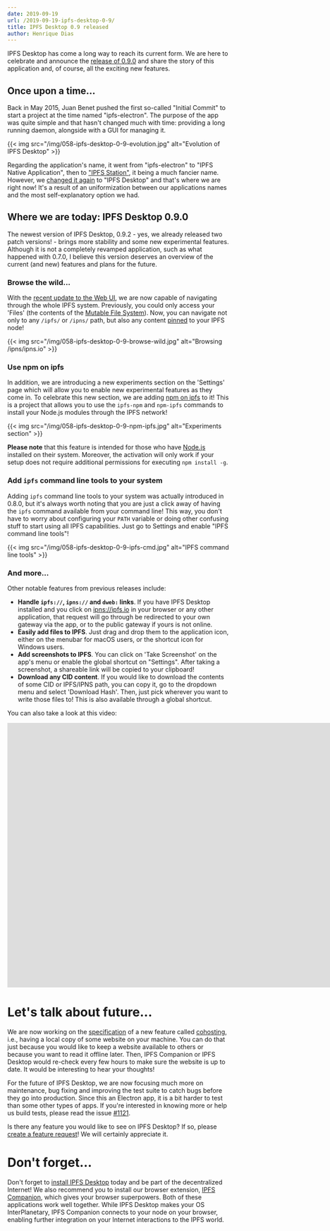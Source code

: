 ```yaml
---
date: 2019-09-19
url: /2019-09-19-ipfs-desktop-0-9/
title: IPFS Desktop 0.9 released
author: Henrique Dias
---
```


IPFS Desktop has come a long way to reach its current form. We are here to celebrate and announce the [release of 0.9.0](https://github.com/ipfs-shipyard/ipfs-desktop/releases) and share the story of this application and, of course, all the exciting new features.

## Once upon a time...

Back in May 2015, Juan Benet pushed the first so-called "Initial Commit" to start a project at the time named "ipfs-electron". The purpose of the app was quite simple and that hasn't changed much with time: providing a long running daemon, alongside with a GUI for managing it.

{{< img src="/img/058-ipfs-desktop-0-9-evolution.jpg" alt="Evolution of IPFS Desktop" >}}

Regarding the application's name, it went from "ipfs-electron" to "IPFS Native Application", then to ["IPFS Station"](https://github.com/ipfs-shipyard/ipfs-desktop/commit/5a123c2c9ed0fe3ec86aad336417ddbefdea9243), it being a much fancier name. However, we [changed it again](https://github.com/ipfs-shipyard/ipfs-desktop/pull/574) to "IPFS Desktop" and that's where we are right now! It's a result of an uniformization between our applications names and the most self-explanatory option we had.

## Where we are today: IPFS Desktop 0.9.0

The newest version of IPFS Desktop, 0.9.2 - yes, we already released two patch versions! - brings more stability and some new experimental features. Although it is not a completely revamped application, such as what happened with 0.7.0, I believe this version deserves an overview of the current (and new) features and plans for the future.

### Browse the wild...

With the [recent update to the Web UI](https://github.com/ipfs-shipyard/ipfs-webui/releases/tag/v2.5.0), we are now capable of navigating through the whole IPFS system. Previously, you could only access your 'Files' (the contents of the [Mutable File System](https://proto.school/#/mutable-file-system)). Now, you can navigate not only to any `/ipfs/` or `/ipns/` path, but also any content [pinned](https://docs.ipfs.io/guides/concepts/pinning/) to your IPFS node!

{{< img src="/img/058-ipfs-desktop-0-9-browse-wild.jpg" alt="Browsing /ipns/ipns.io" >}}

### Use npm on ipfs

In addition, we are introducing a new experiments section on the 'Settings' page which will allow you to enable new experimental features as they come in. To celebrate this new section, we are adding [npm on ipfs](https://github.com/ipfs-shipyard/npm-on-ipfs) to it! This is a project that allows you to use the `ipfs-npm` and `npm-ipfs` commands to install your Node.js modules through the IPFS network!

{{< img src="/img/058-ipfs-desktop-0-9-npm-ipfs.jpg" alt="Experiments section" >}}

**Please note** that this feature is intended for those who have [Node.js](https://nodejs.org) installed on their system. Moreover, the activation will only work if your setup does not require additional permissions for executing `npm install -g`.

### Add `ipfs` command line tools to your system

Adding `ipfs` command line tools to your system was actually introduced in 0.8.0, but it's always worth noting that you are just a click away of having the `ipfs` command available from your command line! This way, you don't have to worry about configuring your `PATH` variable or doing other confusing stuff to start using all IPFS capabilities. Just go to Settings and enable "IPFS command line tools"!

{{< img src="/img/058-ipfs-desktop-0-9-ipfs-cmd.jpg" alt="IPFS command line tools" >}}

### And more...

Other notable features from previous releases include:

- **Handle `ipfs://`, `ipns://` and `dweb:` links**. If you have IPFS Desktop installed and you click on [ipns://ipfs.io](ipns://ipfs.io) in your browser or any other application, that request will go through be redirected to your own gateway via the app, or to the public gateway if yours is not online.
- **Easily add files to IPFS**. Just drag and drop them to the application icon, either on the menubar for macOS users, or the shortcut icon for Windows users.
- **Add screenshots to IPFS**. You can click on 'Take Screenshot' on the app's menu or enable the global shortcut on "Settings". After taking a screenshot, a shareable link will be copied to your clipboard!
- **Download any CID content**. If you would like to download the contents of some CID or IPFS/IPNS path, you can copy it, go to the dropdown menu and select 'Download Hash'. Then, just pick wherever you want to write those files to! This is also available through a global shortcut.

You can also take a look at this video:

<iframe width="2000" height="600" src="https://www.youtube-nocookie.com/embed/-7jAIVeg2vQ" frameborder="0" allow="accelerometer; autoplay; encrypted-media; gyroscope; picture-in-picture" allowfullscreen></iframe>

# Let's talk about future...

We are now working on the [specification](https://github.com/ipfs-shipyard/cohosting/pull/2) of a new feature called [cohosting](https://github.com/ipfs-shipyard/cohosting), i.e., having a local copy of some website on your machine. You can do that just because you would like to keep a website available to others or because you want to read it offline later. Then, IPFS Companion or IPFS Desktop would re-check every few hours to make sure the website is up to date. It would be interesting to hear your thoughts!

For the future of IPFS Desktop, we are now focusing much more on maintenance, bug fixing and improving the test suite to catch bugs before they go into production. Since this an Electron app, it is a bit harder to test than some other types of apps. If you're interested in knowing more or help us build tests, please read the issue [#1121](https://github.com/ipfs-shipyard/ipfs-desktop/issues/1121).

Is there any feature you would like to see on IPFS Desktop? If so, please [create a feature request](https://github.com/ipfs-shipyard/ipfs-desktop/issues/new)! We will certainly appreciate it.

# Don't forget...

Don't forget to [install IPFS Desktop](https://github.com/ipfs-shipyard/ipfs-desktop/releases) today and be part of the decentralized Internet! We also recommend you to install our browser extension, [IPFS Companion](https://github.com/ipfs-shipyard/ipfs-companion/#install), which gives your browser superpowers. Both of these applications work well together. While IPFS Desktop makes your OS InterPlanetary, IPFS Companion connects to your node on your browser, enabling further integration on your Internet interactions to the IPFS world.
